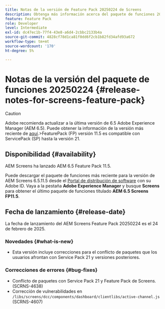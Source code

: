 ```yaml
---
title: Notas de la versión de Feature Pack 20250224 de Screens
description: Obtenga más información acerca del paquete de funciones 20250224 de AEM Screens lanzado el 24 de febrero de 2025.
feature: Feature Pack
role: Developer
level: Intermediate
exl-id: dc47ec1b-77f4-43e8-a6d4-2cbbc2133b4a
source-git-commit: 4828cf78d1ca81f0dd6f2cb1b82fd34afd93a672
workflow-type: tm+mt
source-wordcount: '170'
ht-degree: 5%

---
```


# Notas de la versión del paquete de funciones 20250224 {#release-notes-for-screens-feature-pack}

>[!CAUTION]
>Adobe recomienda actualizar a la última versión de 6.5 Adobe Experience Manager (AEM 6.5). Puede obtener la información de la versión más reciente de [aquí](https://experienceleague.adobe.com/es/docs/experience-manager-65/content/release-notes/release-notes).
>&#x200B;>FeaturePack (FP) versión 11.5 es compatible con ServicePack (SP) hasta la versión 21.


## Disponibilidad {#availability}

AEM Screens ha lanzado AEM 6.5 Feature Pack 11.5.

Puede descargar el paquete de funciones más reciente para la versión de AEM Screens 6.5.11.5 desde el [Portal de distribución de software](https://experience.adobe.com/#/downloads/content/software-distribution/es/aem.html) con su Adobe ID. Vaya a la pestaña **Adobe Experience Manager** y busque **Screens** para obtener el último paquete de funciones titulado **AEM 6.5 Screens FP11.5**.

## Fecha de lanzamiento {#release-date}

La fecha de lanzamiento del AEM Screens Feature Pack 20250224 es el 24 de febrero de 2025.

### Novedades {#what-is-new}

* Esta versión incluye correcciones para el conflicto de paquetes que los usuarios afrontan con Service Pack 21 y versiones posteriores.

### Correcciones de errores {#bug-fixes}

* Conflicto de paquetes con Service Pack 21 y Feature Pack de Screens. (SCRNS-4638)
* Corrección de vulnerabilidades en `/libs/screens/dcc/components/dashboard/clientlibs/active-channel.js` (SCRNS-4607)
